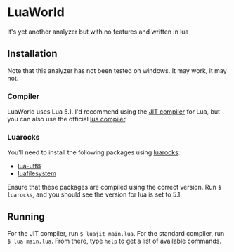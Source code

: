 # LuaWorld
It's yet another analyzer but with no features and written in lua

## Installation
Note that this analyzer has not been tested on windows. It may work, it may not.

### Compiler
LuaWorld uses Lua 5.1. I'd recommend using the [JIT compiler](http://luajit.org/install.html) for Lua, but you can also use the official [lua compiler](https://lua.org/download.html).

### Luarocks
You'll need to install the following packages using [luarocks](https://github.com/luarocks/luarocks):
- [lua-utf8](https://github.com/starwing/luautf8)
- [luafilesystem](https://github.com/lunarmodules/luafilesystem)

Ensure that these packages are compiled using the correct version. Run `$ luarocks`, and you should see the version for lua is set to 5.1.

## Running
For the JIT compiler, run `$ luajit main.lua`. For the standard compiler, run `$ lua main.lua`. From there, type `help` to get a list of available commands.
